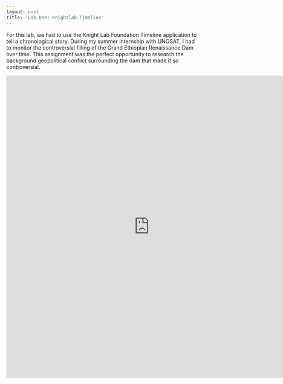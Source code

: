 ```yaml
---
layout: post
title: 'Lab One: Knightlab Timeline'
---
```


For this lab, we had to use the Knight Lab Foundation Timeline application to tell a chronological story. During my summer internship with UNOSAT, I had to monitor the controversial filling of the Grand Ethiopian Renaissance Dam over time. This assignment was the perfect opportunity to research the background geopolitical conflict surrounding the dam that made it so controversial.

<iframe src='https://cdn.knightlab.com/libs/timeline3/latest/embed/index.html?source=1GX5jBHICKwmfcRMvFCdVDp17JRfAHpA--tf3s06sMCs&font=Default&lang=en&initial_zoom=2&height=650' width='150%' height='800' webkitallowfullscreen mozallowfullscreen allowfullscreen frameborder='0'></iframe>
